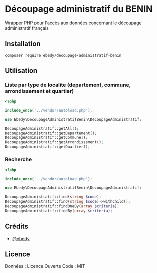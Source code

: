 # Découpage administratif du BENIN

Wrapper PHP pour l'accès aux données concernant le découpage administratif français

## Installation

```
composer require ebedy/decoupage-administratif-benin
```

## Utilisation

### Liste par type de localite (departement, commune, arrondissement et quartier)
```php
<?php

include_once('../vendor/autoload.php');

use Ebedy\DecoupageAdministratifBenin\DecoupageAdministratif;

DecoupageAdministratif::getAll();
DecoupageAdministratif::getDepartement();
DecoupageAdministratif::getCommune();
DecoupageAdministratif::getArrondissement();
DecoupageAdministratif::getQuartier();
```
### Recherche
```php
<?php

include_once('../vendor/autoload.php');

use Ebedy\DecoupageAdministratifBenin\DecoupageAdministratif;

DecoupageAdministratif::find(string $code);
DecoupageAdministratif::find(string $code)->withChild();
DecoupageAdministratif::findOneBy(array $criteria);
DecoupageAdministratif::findBy(array $criteria);

```

## Crédits

- [@ebedy](https://github.com/ebedy)

## Licence
Données : Licence Ouverte
Code : MIT
